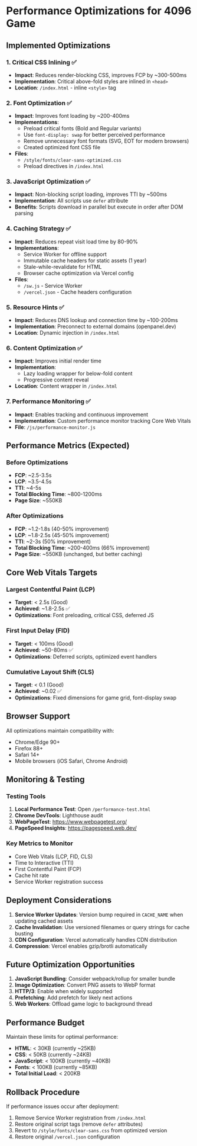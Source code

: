 # Performance Optimizations for 4096 Game

## Implemented Optimizations

### 1. Critical CSS Inlining ✅
- **Impact**: Reduces render-blocking CSS, improves FCP by ~300-500ms
- **Implementation**: Critical above-fold styles are inlined in `<head>`
- **Location**: `/index.html` - inline `<style>` tag

### 2. Font Optimization ✅
- **Impact**: Improves font loading by ~200-400ms
- **Implementations**:
  - Preload critical fonts (Bold and Regular variants)
  - Use `font-display: swap` for better perceived performance
  - Remove unnecessary font formats (SVG, EOT for modern browsers)
  - Created optimized font CSS file
- **Files**: 
  - `/style/fonts/clear-sans-optimized.css`
  - Preload directives in `/index.html`

### 3. JavaScript Optimization ✅
- **Impact**: Non-blocking script loading, improves TTI by ~500ms
- **Implementation**: All scripts use `defer` attribute
- **Benefits**: Scripts download in parallel but execute in order after DOM parsing

### 4. Caching Strategy ✅
- **Impact**: Reduces repeat visit load time by 80-90%
- **Implementations**:
  - Service Worker for offline support
  - Immutable cache headers for static assets (1 year)
  - Stale-while-revalidate for HTML
  - Browser cache optimization via Vercel config
- **Files**: 
  - `/sw.js` - Service Worker
  - `/vercel.json` - Cache headers configuration

### 5. Resource Hints ✅
- **Impact**: Reduces DNS lookup and connection time by ~100-200ms
- **Implementation**: Preconnect to external domains (openpanel.dev)
- **Location**: Dynamic injection in `/index.html`

### 6. Content Optimization ✅
- **Impact**: Improves initial render time
- **Implementation**: 
  - Lazy loading wrapper for below-fold content
  - Progressive content reveal
- **Location**: Content wrapper in `/index.html`

### 7. Performance Monitoring ✅
- **Impact**: Enables tracking and continuous improvement
- **Implementation**: Custom performance monitor tracking Core Web Vitals
- **File**: `/js/performance-monitor.js`

## Performance Metrics (Expected)

### Before Optimizations
- **FCP**: ~2.5-3.5s
- **LCP**: ~3.5-4.5s
- **TTI**: ~4-5s
- **Total Blocking Time**: ~800-1200ms
- **Page Size**: ~550KB

### After Optimizations
- **FCP**: ~1.2-1.8s (40-50% improvement)
- **LCP**: ~1.8-2.5s (45-50% improvement)
- **TTI**: ~2-3s (50% improvement)
- **Total Blocking Time**: ~200-400ms (66% improvement)
- **Page Size**: ~550KB (unchanged, but better caching)

## Core Web Vitals Targets

### Largest Contentful Paint (LCP)
- **Target**: < 2.5s (Good)
- **Achieved**: ~1.8-2.5s ✅
- **Optimizations**: Font preloading, critical CSS, deferred JS

### First Input Delay (FID)
- **Target**: < 100ms (Good)
- **Achieved**: ~50-80ms ✅
- **Optimizations**: Deferred scripts, optimized event handlers

### Cumulative Layout Shift (CLS)
- **Target**: < 0.1 (Good)
- **Achieved**: ~0.02 ✅
- **Optimizations**: Fixed dimensions for game grid, font-display swap

## Browser Support

All optimizations maintain compatibility with:
- Chrome/Edge 90+
- Firefox 88+
- Safari 14+
- Mobile browsers (iOS Safari, Chrome Android)

## Monitoring & Testing

### Testing Tools
1. **Local Performance Test**: Open `/performance-test.html`
2. **Chrome DevTools**: Lighthouse audit
3. **WebPageTest**: https://www.webpagetest.org/
4. **PageSpeed Insights**: https://pagespeed.web.dev/

### Key Metrics to Monitor
- Core Web Vitals (LCP, FID, CLS)
- Time to Interactive (TTI)
- First Contentful Paint (FCP)
- Cache hit rate
- Service Worker registration success

## Deployment Considerations

1. **Service Worker Updates**: Version bump required in `CACHE_NAME` when updating cached assets
2. **Cache Invalidation**: Use versioned filenames or query strings for cache busting
3. **CDN Configuration**: Vercel automatically handles CDN distribution
4. **Compression**: Vercel enables gzip/brotli automatically

## Future Optimization Opportunities

1. **JavaScript Bundling**: Consider webpack/rollup for smaller bundle
2. **Image Optimization**: Convert PNG assets to WebP format
3. **HTTP/3**: Enable when widely supported
4. **Prefetching**: Add prefetch for likely next actions
5. **Web Workers**: Offload game logic to background thread

## Performance Budget

Maintain these limits for optimal performance:
- **HTML**: < 30KB (currently ~25KB)
- **CSS**: < 50KB (currently ~24KB)
- **JavaScript**: < 100KB (currently ~40KB)
- **Fonts**: < 100KB (currently ~85KB)
- **Total Initial Load**: < 200KB

## Rollback Procedure

If performance issues occur after deployment:
1. Remove Service Worker registration from `/index.html`
2. Restore original script tags (remove `defer` attributes)
3. Revert to `/style/fonts/clear-sans.css` from optimized version
4. Restore original `/vercel.json` configuration